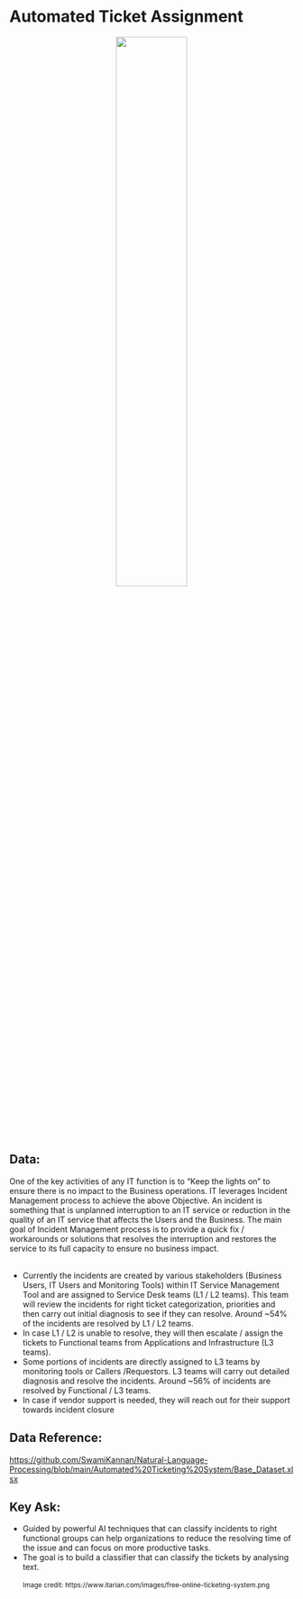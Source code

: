 # Automated Ticket Assignment
<p align="center">
<img src="https://github.com/SwamiKannan/automated-ticket-classification/blob/main/cover.png" width=50% height=50%>
</p>

## Data:
One of the key activities of any IT function is to “Keep the lights on” to ensure there is no impact to the Business operations. IT leverages Incident Management process to achieve the above Objective. An incident is something that is unplanned interruption to an IT service or reduction in the quality of an IT service that affects the Users and the Business. The main goal of Incident Management process is to provide a quick fix / workarounds or solutions that resolves the interruption and restores the service to its full capacity to ensure no business impact.<br><br>
<ul>
<li>Currently the incidents are created by various stakeholders (Business Users, IT Users and Monitoring Tools) within IT Service Management Tool and are assigned to Service Desk teams (L1 / L2 teams). This team will review the incidents for right ticket categorization, priorities and then carry out initial diagnosis to see if they can resolve. Around ~54% of the incidents are resolved by L1 / L2 teams. </li>
<li>In case L1 / L2 is unable to resolve, they will then escalate / assign the tickets to Functional teams from Applications and Infrastructure (L3 teams). </li>
<li>Some portions of incidents are directly assigned to L3 teams by monitoring tools or Callers /Requestors. L3 teams will carry out detailed diagnosis and resolve the incidents. Around ~56% of incidents are resolved by Functional / L3 teams. </li>
<li>In case if vendor support is needed, they will reach out for their support towards incident closure</li>
</ul>

## Data Reference:
https://github.com/SwamiKannan/Natural-Language-Processing/blob/main/Automated%20Ticketing%20System/Base_Dataset.xlsx

## Key Ask:<br>
<ul>
  <li>Guided by powerful AI techniques that can classify incidents to right functional groups can help organizations to reduce the resolving time of the issue and can focus on more productive tasks.</li>
<li>The goal is to build a classifier that can classify the tickets by analysing text.</li>
<br>
<sub> Image credit: https://www.itarian.com/images/free-online-ticketing-system.png </sub>
